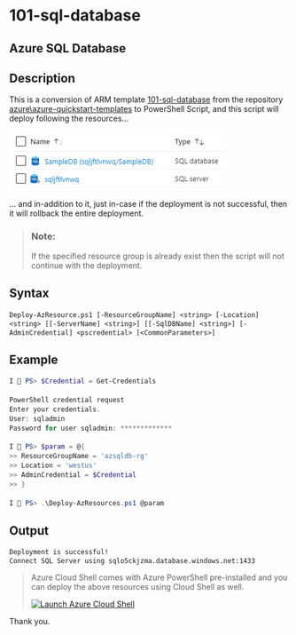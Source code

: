 101-sql-database
===
Azure SQL Database
---

## Description

This is a conversion of ARM template [101-sql-database](https://github.com/Azure/azure-quickstart-templates/tree/master/101-sql-database) from the repository [azure\azure-quickstart-templates](https://github.com/Azure/azure-quickstart-templates) to PowerShell Script, and this script will deploy following the resources...

![image](resources.png)

... and in-addition to it, just in-case if the deployment is not successful, then it will rollback the entire deployment.

> ### Note: 
> If the specified resource group is already exist then the script will not continue with the deployment.

## Syntax
```
Deploy-AzResource.ps1 [-ResourceGroupName] <string> [-Location] <string> [[-ServerName] <string>] [[-SqlDBName] <string>] [-AdminCredential] <pscredential> [<CommonParameters>]
```

## Example
```powershell
I 💙 PS> $Credential = Get-Credentials

PowerShell credential request
Enter your credentials.
User: sqladmin
Password for user sqladmin: *************

I 💙 PS> $param = @{
>> ResourceGroupName = 'azsqldb-rg'
>> Location = 'westus'
>> AdminCredential = $Credential
>> }

I 💙 PS> .\Deploy-AzResources.ps1 @param
```

## Output
```
Deployment is successful!
Connect SQL Server using sqlo5ckjzma.database.windows.net:1433
```

> Azure Cloud Shell comes with Azure PowerShell pre-installed and you can deploy the above resources using Cloud Shell as well.
>
>[![](https://shell.azure.com/images/launchcloudshell.png "Launch Azure Cloud Shell")](https://shell.azure.com)

Thank you.
